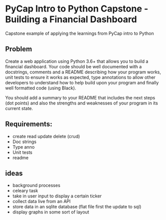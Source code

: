 # PyCap Intro to Python Capstone - Building a Financial Dashboard

Capstone example of applying the learnings from PyCap intro to Python

## Problem
Create a web application using Python 3.6+ that allows you to build a financial dashboard. Your code should be well documented with a docstrings, comments and a README describing how your program works, unit tests to ensure it works as expected, type annotations to allow other developers to understand how to help build upon your program and finally well formatted code (using Black).

You should add a summary to your README that includes the next steps (dot points) and also the strengths and weaknesses of your program in its current state.

## Requirements:
- create read update delete (crud)
- Doc strings
- Type anno
- Unit tests
- readme

## ideas
- background processes
- celeary task
- take in user input to display a certain ticker
- collect data live from an API
- store data in an sqlite database (flat file first the update to sql)
- display graphs in some sort of layout
